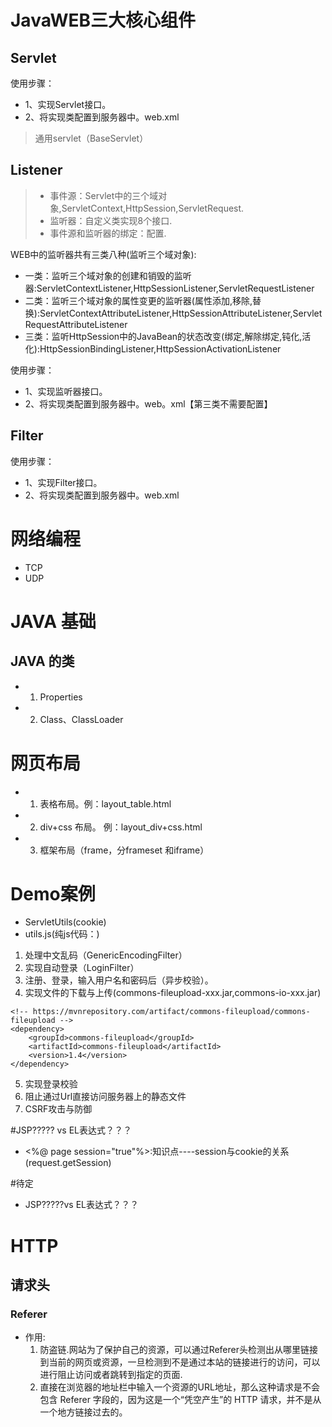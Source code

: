 # JavaWEB三大核心组件
## Servlet
使用步骤：
- 1、实现Servlet接口。
- 2、将实现类配置到服务器中。web.xml
> 通用servlet（BaseServlet）

## Listener
>- 事件源：Servlet中的三个域对象,ServletContext,HttpSession,ServletRequest.
>- 监听器：自定义类实现8个接口.
>- 事件源和监听器的绑定：配置.

WEB中的监听器共有三类八种(监听三个域对象):
- 一类：监听三个域对象的创建和销毁的监听器:ServletContextListener,HttpSessionListener,ServletRequestListener
- 二类：监听三个域对象的属性变更的监听器(属性添加,移除,替换):ServletContextAttributeListener,HttpSessionAttributeListener,ServletRequestAttributeListener
- 三类：监听HttpSession中的JavaBean的状态改变(绑定,解除绑定,钝化,活化):HttpSessionBindingListener,HttpSessionActivationListener

使用步骤：
- 1、实现监听器接口。
- 2、将实现类配置到服务器中。web。xml【第三类不需要配置】

## Filter
使用步骤：
- 1、实现Filter接口。
- 2、将实现类配置到服务器中。web.xml

#  网络编程
- TCP
- UDP


# JAVA 基础
## JAVA 的类
- 1. Properties
- 2. Class、ClassLoader

# 网页布局
- 1. 表格布局。例：layout_table.html
- 2. div+css 布局。 例：layout_div+css.html
- 3. 框架布局（frame，分frameset 和iframe）

# Demo案例
- ServletUtils(cookie)
- utils.js(纯js代码：)
1. 处理中文乱码（GenericEncodingFilter）
2. 实现自动登录（LoginFilter）
3. 注册、登录，输入用户名和密码后（异步校验）。
4. 实现文件的下载与上传(commons-fileupload-xxx.jar,commons-io-xxx.jar)
```
<!-- https://mvnrepository.com/artifact/commons-fileupload/commons-fileupload -->
<dependency>
    <groupId>commons-fileupload</groupId>
    <artifactId>commons-fileupload</artifactId>
    <version>1.4</version>
</dependency>
```
5. 实现登录校验
6. 阻止通过Url直接访问服务器上的静态文件
7. CSRF攻击与防御

#JSP????? vs EL表达式？？？
- <%@ page session="true"%>:知识点----session与cookie的关系(request.getSession)


#待定
- JSP?????vs EL表达式？？？

# HTTP
## 请求头
### Referer
- 作用:
    1. 防盗链.网站为了保护自己的资源，可以通过Referer头检测出从哪里链接到当前的网页或资源，一旦检测到不是通过本站的链接进行的访问，可以进行阻止访问或者跳转到指定的页面.
    2. 直接在浏览器的地址栏中输入一个资源的URL地址，那么这种请求是不会包含 Referer  字段的，因为这是一个“凭空产生”的 HTTP  请求，并不是从一个地方链接过去的。


